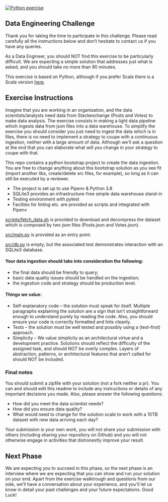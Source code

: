 [![Python exercise](https://github.com/EqualExperts/data-studio-exercise-python-sql/actions/workflows/python-exercise.yml/badge.svg)](https://github.com/EqualExperts/data-studio-exercise-python-sql/actions/workflows/python-exercise.yml)
## Data Engineering Challenge
Thank you for taking the time to participate in this challenge. Please read carefully all the instructions below and don’t hesitate to contact us if you have any queries. 

As a Data Engineer, you should NOT find this exercise to be particularly difficult. 
We are expecting a simple solution that addresses just what is asked, and you should take no more than 90 minutes.

This exercise is based on Python, although if you prefer Scala there is a Scala version [here](https://github.com/EqualExperts/data-studio-exercise-python-sql/tree/json-exercise-scala).

## Exercise Instructions 

Imagine that you are working in an organisation, and the data scientists/analysts need data from Stackexchange (Posts and Votes) to make data analysis. The exercise consists in making a light data pipeline which ingests data from json files into a data warehouse. To simplify the exercise you should consider you just need to ingest the data which is in files, there is no need to implement a strategy to coupe with a continuous ingestion, neither with a large amount of data. Although we'll ask a question at the end that you can elaborate what will you change in your strategy to coupe with that.

This repo contains a python bootstrap project to create the data ingestion.
You are free to change anything about this bootstrap solution as you see fit (import another libs, create/delete src files, for example), so long as it can still be executed by a reviewer.

- The project is set up to use Pipenv & Python 3.8
- SQLite3 provides an infrastructure-free simple data warehouse stand-in
- Testing environment with pytest
- Facilites for linting etc. are provided as scripts and integrated with Pipenv

[scripts/fetch_data.sh](scripts/fetch_data.sh) 
is provided to download and decompress the dataset which is composed by two json files (Posts.json and Votes.json).

[src/main.py](src/main.py) is provided as an entry point.

[src/db.py](src/db.py) is empty, but the associated test demonstrates interaction with an SQLite3 database.

#### Your data ingestion should take into consideration the following:
- the final data should be friendly to query;
- basic data quality issues should be handled on the ingestion;
- the ingestion code and strategy should be production level.

#### Things we value:
- Self-explanatory code – the solution must speak for itself. Multiple paragraphs explaining the solution are a sign that isn’t straightforward enough to understand purely by reading the code. Also, you should ensure your code is correctly formatted and lints cleanly.
- Tests – the solution must be well tested and possibly using a (test­-first) approach.
- Simplicity – We value simplicity as an architectural virtue and a development practice. Solutions should reflect the difficulty of the assigned task, and should NOT be overly complex. Layers of abstraction, patterns, or architectural features that aren’t called for should NOT be included.

### Final notes
You should submit a zipfile with your solution (not a fork neither a pr). You can and should edit this readme to include any instructions or details of any important decisions you made. Also, please answer the following questions: 
- How did you meet the data scientist needs?
- How did you ensure data quality?
- What would need to change for the solution scale to work with a 10TB dataset with new data arriving each day?

Your submission is your own work, you will not share your submission with others (including sharing your repository on Github) and you will not otherwise engage in activities that dishonestly improve your result.

## Next Phase
We are expecting you to succeed in this phase, so the next phase is an interview where we are expecting that you can show and run your solution on your end. 
Apart from the exercise walktrough and questions from our side, we'll have a conversation about your experience, and you'll let us know in detail your past challenges and your future expectations. Good Luck!
